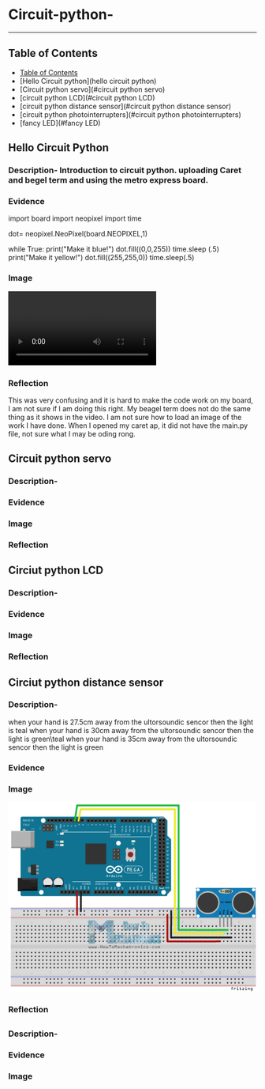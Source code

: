 # Circuit-python-


---
## Table of Contents
* [Table of Contents](#Table-of-Contents)
* [Hello Circuit python](hello circuit python)
* [Circuit python servo](#circuit python servo)
* [circuit python LCD](#circuit python LCD)
* [circuit python distance sensor](#circuit python distance sensor)
* [circuit python photointerrupters](#circuit python photointerrupters)
* [fancy LED](#fancy LED)




## Hello Circuit Python

### Description- Introduction to circuit python. uploading Caret and begel term and using the metro express board. 

### Evidence
import board
import neopixel
import time

dot= neopixel.NeoPixel(board.NEOPIXEL,1)

while True:
    print("Make it blue!")
    dot.fill((0,0,255))
    time.sleep (.5)
    print("Make it yellow!")
    dot.fill((255,255,0))
    time.sleep(.5)

### Image
![ledblink](circuit-python-/ledblink.mp4)


### Reflection
This was very confusing and it is hard to make the code work on my board, I am not sure if I am doing this right. 
My beagel term does not do the same thing as it shows in the video. I am not sure how to load an image of the work I have done. 
When I opened my caret ap, it did not have the main.py file, not sure what I may be oding rong. 


## Circuit python servo

### Description- 

### Evidence


### Image



### Reflection


## Circiut python LCD

### Description- 

### Evidence


### Image




### Reflection


## Circiut python distance sensor

### Description- 
when your hand is 27.5cm away from the ultorsoundic sencor then the light is teal
when your hand is 30cm away from the ultorsoundic sencor then the light is green\teal
when your hand is 35cm away from the ultorsoundic sencor then the light is green

### Evidence



### Image
![distance sensor wiring](/photos/Ultrasonic-Sensor-Cirucit-Schematics-04.png)



### Reflection


## 

### Description- 

### Evidence


### Image

